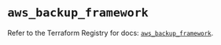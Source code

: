 # `aws_backup_framework`

Refer to the Terraform Registry for docs: [`aws_backup_framework`](https://registry.terraform.io/providers/hashicorp/aws/5.39.1/docs/resources/backup_framework).
